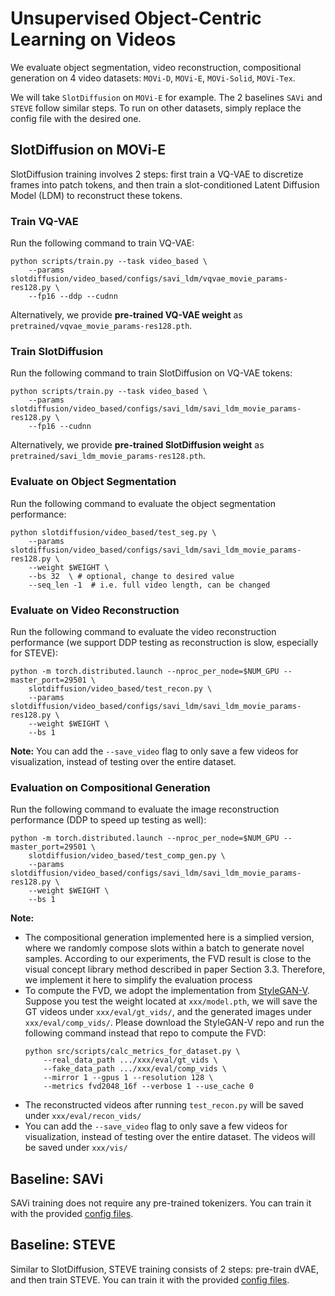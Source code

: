 # Unsupervised Object-Centric Learning on Videos

We evaluate object segmentation, video reconstruction, compositional generation on 4 video datasets: `MOVi-D`, `MOVi-E`, `MOVi-Solid`, `MOVi-Tex`.

We will take `SlotDiffusion` on `MOVi-E` for example.
The 2 baselines `SAVi` and `STEVE` follow similar steps.
To run on other datasets, simply replace the config file with the desired one.

## SlotDiffusion on MOVi-E

SlotDiffusion training involves 2 steps: first train a VQ-VAE to discretize frames into patch tokens, and then train a slot-conditioned Latent Diffusion Model (LDM) to reconstruct these tokens.

### Train VQ-VAE

Run the following command to train VQ-VAE:

```
python scripts/train.py --task video_based \
    --params slotdiffusion/video_based/configs/savi_ldm/vqvae_movie_params-res128.py \
    --fp16 --ddp --cudnn
```

Alternatively, we provide **pre-trained VQ-VAE weight** as `pretrained/vqvae_movie_params-res128.pth`.

### Train SlotDiffusion

Run the following command to train SlotDiffusion on VQ-VAE tokens:

```
python scripts/train.py --task video_based \
    --params slotdiffusion/video_based/configs/savi_ldm/savi_ldm_movie_params-res128.py \
    --fp16 --cudnn
```

Alternatively, we provide **pre-trained SlotDiffusion weight** as `pretrained/savi_ldm_movie_params-res128.pth`.

### Evaluate on Object Segmentation

Run the following command to evaluate the object segmentation performance:

```
python slotdiffusion/video_based/test_seg.py \
    --params slotdiffusion/video_based/configs/savi_ldm/savi_ldm_movie_params-res128.py \
    --weight $WEIGHT \
    --bs 32  \ # optional, change to desired value
    --seq_len -1  # i.e. full video length, can be changed
```

### Evaluate on Video Reconstruction

Run the following command to evaluate the video reconstruction performance (we support DDP testing as reconstruction is slow, especially for STEVE):

```
python -m torch.distributed.launch --nproc_per_node=$NUM_GPU --master_port=29501 \
    slotdiffusion/video_based/test_recon.py \
    --params slotdiffusion/video_based/configs/savi_ldm/savi_ldm_movie_params-res128.py \
    --weight $WEIGHT \
    --bs 1
```

**Note:** You can add the `--save_video` flag to only save a few videos for visualization, instead of testing over the entire dataset.

### Evaluation on Compositional Generation

Run the following command to evaluate the image reconstruction performance (DDP to speed up testing as well):

```
python -m torch.distributed.launch --nproc_per_node=$NUM_GPU --master_port=29501 \
    slotdiffusion/video_based/test_comp_gen.py \
    --params slotdiffusion/video_based/configs/savi_ldm/savi_ldm_movie_params-res128.py \
    --weight $WEIGHT \
    --bs 1
```

**Note:**

-   The compositional generation implemented here is a simplied version, where we randomly compose slots within a batch to generate novel samples.
    According to our experiments, the FVD result is close to the visual concept library method described in paper Section 3.3.
    Therefore, we implement it here to simplify the evaluation process
-   To compute the FVD, we adopt the implementation from [StyleGAN-V](https://github.com/universome/stylegan-v).
    Suppose you test the weight located at `xxx/model.pth`, we will save the GT videos under `xxx/eval/gt_vids/`, and the generated images under `xxx/eval/comp_vids/`.
    Please download the StyleGAN-V repo and run the following command instead that repo to compute the FVD:
    ```
    python src/scripts/calc_metrics_for_dataset.py \
        --real_data_path .../xxx/eval/gt_vids \
        --fake_data_path .../xxx/eval/comp_vids \
        --mirror 1 --gpus 1 --resolution 128 \
        --metrics fvd2048_16f --verbose 1 --use_cache 0
    ```
-   The reconstructed videos after running `test_recon.py` will be saved under `xxx/eval/recon_vids/`
-   You can add the `--save_video` flag to only save a few videos for visualization, instead of testing over the entire dataset.
    The videos will be saved under `xxx/vis/`

## Baseline: SAVi

SAVi training does not require any pre-trained tokenizers.
You can train it with the provided [config files](../slotdiffusion/video_based/configs/savi/).

## Baseline: STEVE

Similar to SlotDiffusion, STEVE training consists of 2 steps: pre-train dVAE, and then train STEVE.
You can train it with the provided [config files](../slotdiffusion/video_based/configs/steve/).
